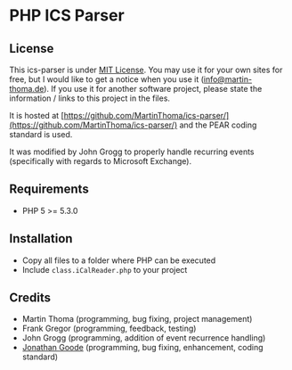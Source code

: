 # PHP ICS Parser

## License
This ics-parser is under [MIT License](http://opensource.org/licenses/MIT). You may use it for your own sites for free, but I would like to get a notice when you use it (info@martin-thoma.de). If you use it for another software project, please state the information / links to this project in the files.

It is hosted at [https://github.com/MartinThoma/ics-parser/](https://github.com/MartinThoma/ics-parser/) and the PEAR coding standard is used.

It was modified by John Grogg to properly handle recurring events (specifically with regards to Microsoft Exchange).

## Requirements
  - PHP 5 >= 5.3.0

## Installation
  - Copy all files to a folder where PHP can be executed
  - Include `class.iCalReader.php` to your project

## Credits
  - Martin Thoma (programming, bug fixing, project management)
  - Frank Gregor (programming, feedback, testing)
  - John Grogg (programming, addition of event recurrence handling)
  - [Jonathan Goode](https://github.com/u01jmg3) (programming, bug fixing, enhancement, coding standard)
